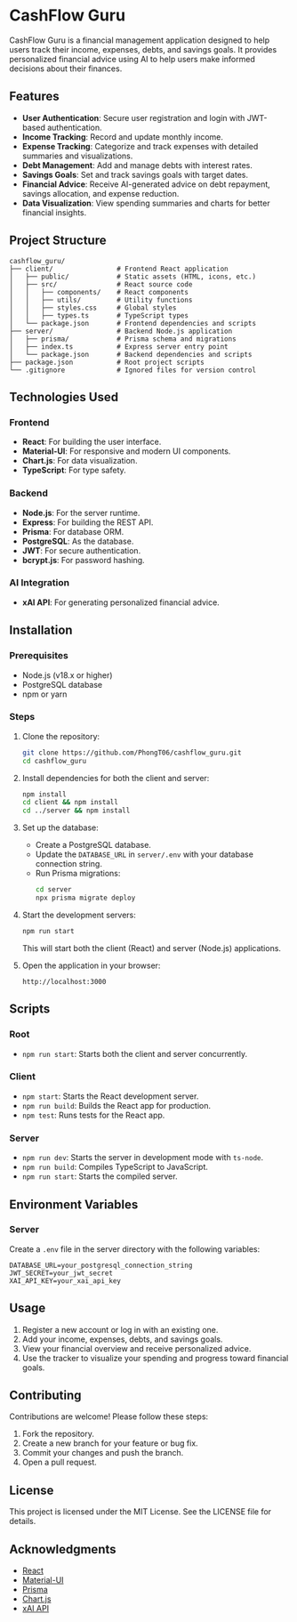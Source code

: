 # CashFlow Guru

CashFlow Guru is a financial management application designed to help users track their income, expenses, debts, and savings goals. It provides personalized financial advice using AI to help users make informed decisions about their finances.

## Features

- **User Authentication**: Secure user registration and login with JWT-based authentication.
- **Income Tracking**: Record and update monthly income.
- **Expense Tracking**: Categorize and track expenses with detailed summaries and visualizations.
- **Debt Management**: Add and manage debts with interest rates.
- **Savings Goals**: Set and track savings goals with target dates.
- **Financial Advice**: Receive AI-generated advice on debt repayment, savings allocation, and expense reduction.
- **Data Visualization**: View spending summaries and charts for better financial insights.

## Project Structure

```
cashflow_guru/
├── client/                # Frontend React application
│   ├── public/            # Static assets (HTML, icons, etc.)
│   ├── src/               # React source code
│   │   ├── components/    # React components
│   │   ├── utils/         # Utility functions
│   │   ├── styles.css     # Global styles
│   │   ├── types.ts       # TypeScript types
│   └── package.json       # Frontend dependencies and scripts
├── server/                # Backend Node.js application
│   ├── prisma/            # Prisma schema and migrations
│   ├── index.ts           # Express server entry point
│   └── package.json       # Backend dependencies and scripts
├── package.json           # Root project scripts
└── .gitignore             # Ignored files for version control
```

## Technologies Used

### Frontend
- **React**: For building the user interface.
- **Material-UI**: For responsive and modern UI components.
- **Chart.js**: For data visualization.
- **TypeScript**: For type safety.

### Backend
- **Node.js**: For the server runtime.
- **Express**: For building the REST API.
- **Prisma**: For database ORM.
- **PostgreSQL**: As the database.
- **JWT**: For secure authentication.
- **bcrypt.js**: For password hashing.

### AI Integration
- **xAI API**: For generating personalized financial advice.

## Installation

### Prerequisites
- Node.js (v18.x or higher)
- PostgreSQL database
- npm or yarn

### Steps
1. Clone the repository:
   ```sh
   git clone https://github.com/PhongT06/cashflow_guru.git
   cd cashflow_guru
   ```

2. Install dependencies for both the client and server:
   ```sh
   npm install
   cd client && npm install
   cd ../server && npm install
   ```

3. Set up the database:
   - Create a PostgreSQL database.
   - Update the `DATABASE_URL` in `server/.env` with your database connection string.
   - Run Prisma migrations:
     ```sh
     cd server
     npx prisma migrate deploy
     ```

4. Start the development servers:
   ```sh
   npm run start
   ```

   This will start both the client (React) and server (Node.js) applications.

5. Open the application in your browser:
   ```
   http://localhost:3000
   ```

## Scripts

### Root
- `npm run start`: Starts both the client and server concurrently.

### Client
- `npm start`: Starts the React development server.
- `npm run build`: Builds the React app for production.
- `npm test`: Runs tests for the React app.

### Server
- `npm run dev`: Starts the server in development mode with `ts-node`.
- `npm run build`: Compiles TypeScript to JavaScript.
- `npm run start`: Starts the compiled server.

## Environment Variables

### Server
Create a `.env` file in the server directory with the following variables:
```
DATABASE_URL=your_postgresql_connection_string
JWT_SECRET=your_jwt_secret
XAI_API_KEY=your_xai_api_key
```

## Usage

1. Register a new account or log in with an existing one.
2. Add your income, expenses, debts, and savings goals.
3. View your financial overview and receive personalized advice.
4. Use the tracker to visualize your spending and progress toward financial goals.

## Contributing

Contributions are welcome! Please follow these steps:
1. Fork the repository.
2. Create a new branch for your feature or bug fix.
3. Commit your changes and push the branch.
4. Open a pull request.

## License

This project is licensed under the MIT License. See the LICENSE file for details.

## Acknowledgments

- [React](https://reactjs.org/)
- [Material-UI](https://mui.com/)
- [Prisma](https://www.prisma.io/)
- [Chart.js](https://www.chartjs.org/)
- [xAI API](https://www.x.ai/)
